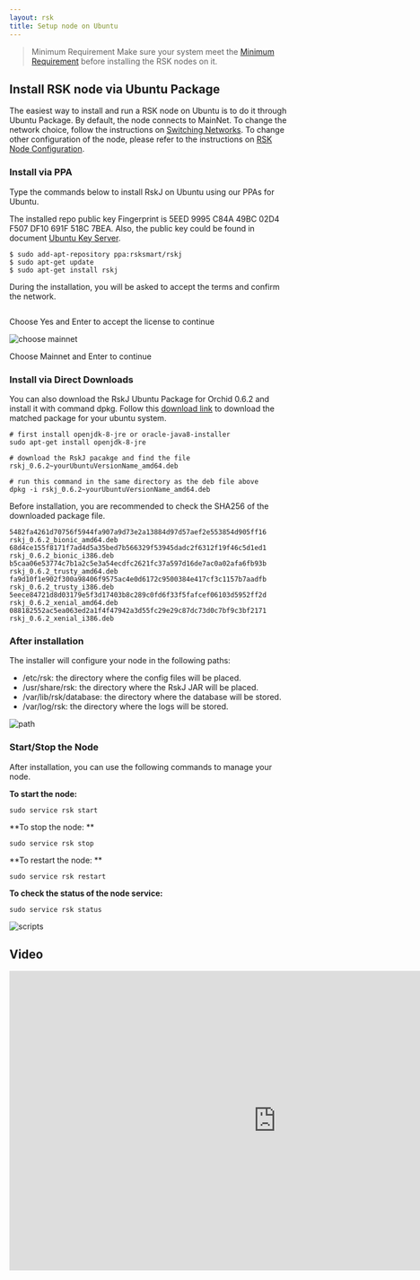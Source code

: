 ```yaml
---
layout: rsk
title: Setup node on Ubuntu
---
```



> Minimum Requirement
Make sure your system meet the [Minimum Requirement](https://github.com/rsksmart/rskj/wiki/Node-Minimum-Requirements) before installing the RSK nodes on it.  

## Install RSK node via Ubuntu Package

The easiest way to install and run a RSK node on Ubuntu is to do it through Ubuntu Package. By default, the node connects to MainNet.  To change the network choice, follow the instructions on [Switching Networks](https://github.com/rsksmart/rskj/wiki/Switching-networks). To change other configuration of the node, please refer to the instructions on [RSK Node Configuration](https://github.com/rsksmart/rskj/wiki/RSK-node-configuration).

### Install via PPA

Type the commands below to install RskJ on Ubuntu using our PPAs for Ubuntu. 

The installed repo public key Fingerprint is 5EED 9995 C84A 49BC 02D4 F507 DF10 691F 518C 7BEA. Also, the public key could be found in document [Ubuntu Key Server](https://keyserver.ubuntu.com/).

```shell
$ sudo add-apt-repository ppa:rsksmart/rskj
$ sudo apt-get update
$ sudo apt-get install rskj
```

During the installation, you will be asked to accept the terms and confirm the network.   

<img alt="" class="setup-node-ubuntu" src="https://files.readme.io/302140d-Screen_Shot_2019-06-04_at_1.11.27_PM.png">

Choose Yes and Enter to accept the license to continue

<img alt="choose mainnet" class="setup-node-ubuntu" src="https://files.readme.io/53d7723-Screen_Shot_2019-06-04_at_1.11.54_PM.png">

Choose Mainnet and Enter to continue



### Install via Direct Downloads

You can also download the RskJ Ubuntu Package for Orchid 0.6.2 and install it with command dpkg. Follow this [download link](https://launchpad.net/~rsksmart/+archive/ubuntu/rskj/+packages) to download the matched package for your ubuntu system.

```shell
# first install openjdk-8-jre or oracle-java8-installer
sudo apt-get install openjdk-8-jre

# download the RskJ pacakge and find the file rskj_0.6.2~yourUbuntuVersionName_amd64.deb

# run this command in the same directory as the deb file above
dpkg -i rskj_0.6.2~yourUbuntuVersionName_amd64.deb
```


Before installation, you are recommended to check the SHA256 of the downloaded package file.

```
5482fa4261d70756f5944fa907a9d73e2a13884d97d57aef2e553854d905ff16  rskj_0.6.2_bionic_amd64.deb
68d4ce155f8171f7ad4d5a35bed7b566329f53945dadc2f6312f19f46c5d1ed1  rskj_0.6.2_bionic_i386.deb
b5caa06e53774c7b1a2c5e3a54ecdfc2621fc37a597d16de7ac0a02afa6fb93b  rskj_0.6.2_trusty_amd64.deb
fa9d10f1e902f300a98406f9575ac4e0d6172c9500384e417cf3c1157b7aadfb  rskj_0.6.2_trusty_i386.deb
5eece84721d8d03179e5f3d17403b8c289c0fd6f33f5fafcef06103d5952ff2d  rskj_0.6.2_xenial_amd64.deb
088182552ac5ea063ed2a1f4f47942a3d55fc29e29c87dc73d0c7bf9c3bf2171  rskj_0.6.2_xenial_i386.deb
```

### After installation

The installer will configure your node in the following paths:

  *   /etc/rsk: the directory where the config files will be placed.
  *   /usr/share/rsk: the directory where the RskJ JAR will be placed.
  *   /var/lib/rsk/database: the directory where the database will be stored.
  *   /var/log/rsk: the directory where the logs will be stored.

<img alt="path" class="setup-node-ubuntu" src="https://files.readme.io/01c77ce-Screen_Shot_2019-06-04_at_1.14.31_PM.png">

### Start/Stop the Node

After installation, you can use the following commands to manage your node.

**To start the node:**
```shell
sudo service rsk start
```


**To stop the node: **
```shell
sudo service rsk stop
```

**To restart the node: **
```shell
sudo service rsk restart
```

**To check the status of the node service:**
```shell
sudo service rsk status
```
<img alt="scripts" class="setup-node-ubuntu" src="https://files.readme.io/67dd7bd-Screen_Shot_2019-06-04_at_1.13.05_PM.png">

## Video

<div class="video-container">
  <iframe width="949" height="534" src="https://www.youtube-nocookie.com/embed/eW9UF2aJQgs?cc_load_policy=1" frameborder="0" allow="accelerometer; autoplay; encrypted-media; gyroscope; picture-in-picture" allowfullscreen></iframe>
</div>
